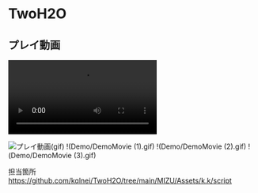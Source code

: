 # TwoH2O
 
## プレイ動画
![プレイ動画(mp4)](Demo/DemoMovie.mp4)

![プレイ動画(gif)](Demo/DemoMovie.gif)
!(Demo/DemoMovie (1).gif)
!(Demo/DemoMovie (2).gif)
!(Demo/DemoMovie (3).gif)



担当箇所　https://github.com/kqlnei/TwoH2O/tree/main/MIZU/Assets/k.k/script
